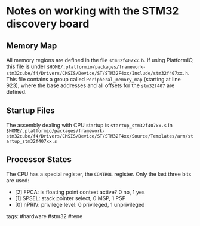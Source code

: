 # Notes on working with the STM32 discovery board

## Memory Map

All memory regions are defined in the file `stm32f407xx.h`. If using PlatformIO, this file is under `$HOME/.platformio/packages/framework-stm32cube/f4/Drivers/CMSIS/Device/ST/STM32F4xx/Include/stm32f407xx.h`. This file contains a group called `Peripheral_memory_map` (starting at line 923), where the base addresses and all offsets for the `stm32f407` are defined.

## Startup Files
The assembly dealing with CPU startup is `startup_stm32f407xx.s` in `$HOME/.platformio/packages/framework-stm32cube/f4/Drivers/CMSIS/Device/ST/STM32F4xx/Source/Templates/arm/startup_stm32f407xx.s`

## Processor States

The CPU has a special register, the `CONTROL` register. Only the last three bits are used:
 - [2] FPCA: is floating point context active? 0 no, 1 yes
 - [1] SPSEL: stack pointer select, 0 MSP, 1 PSP
 - [0] nPRIV: privilege level: 0 privileged, 1 unprivileged

tags: #hardware #stm32 #rene 
